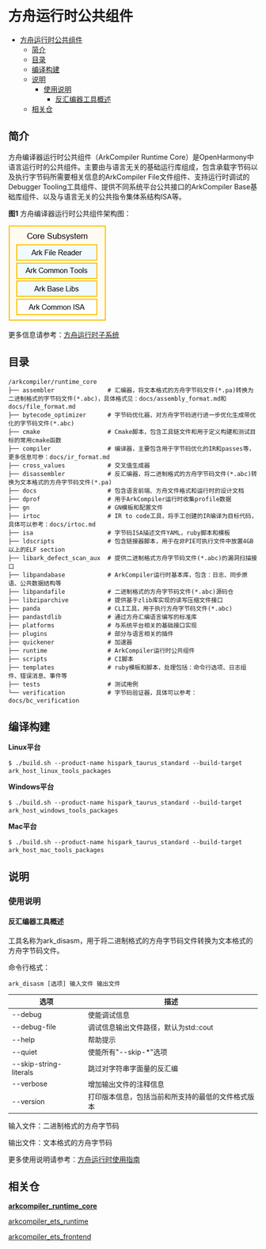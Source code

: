 # 方舟运行时公共组件<a name="ZH-CN_TOPIC_0000001138850082"></a>

- [方舟运行时公共组件<a name="ZH-CN_TOPIC_0000001138850082"></a>](#方舟运行时公共组件)
  - [简介<a name="section11660541593"></a>](#简介)
  - [目录<a name="section161941989596"></a>](#目录)
  - [编译构建](#编译构建)
  - [说明](#说明)
    - [使用说明<a name="section1312121216216"></a>](#使用说明)
      - [反汇编器工具概述](#反汇编器工具概述)
  - [相关仓<a name="section1371113476307"></a>](#相关仓)

## 简介<a name="section11660541593"></a>

方舟编译器运行时公共组件（ArkCompiler Runtime Core）是OpenHarmony中语言运行时的公共组件。主要由与语言无关的基础运行库组成，包含承载字节码以及执行字节码所需要相关信息的ArkCompiler File文件组件、支持运行时调试的Debugger Tooling工具组件、提供不同系统平台公共接口的ArkCompiler Base基础库组件、以及与语言无关的公共指令集体系结构ISA等。

**图1** 方舟编译器运行时公共组件架构图：

![方舟编译器运行时公共组件架构图](docs/images/runtime_core_arch.png)

更多信息请参考：[方舟运行时子系统](https://gitee.com/openharmony/docs/blob/master/zh-cn/readme/ARK-Runtime-Subsystem-zh.md)

## 目录<a name="section161941989596"></a>

```
/arkcompiler/runtime_core
├── assembler               # 汇编器，将文本格式的方舟字节码文件(*.pa)转换为二进制格式的字节码文件(*.abc)，具体格式见：docs/assembly_format.md和docs/file_format.md
├── bytecode_optimizer      # 字节码优化器，对方舟字节码进行进一步优化生成带优化的字节码文件(*.abc)
├── cmake                   # Cmake脚本，包含工具链文件和用于定义构建和测试目标的常用cmake函数
├── compiler                # 编译器，主要包含用于字节码优化的IR和passes等，更多信息可参：docs/ir_format.md
├── cross_values            # 交叉值生成器
├── disassembler            # 反汇编器，将二进制格式的方舟字节码文件(*.abc)转换为文本格式的方舟字节码文件(*.pa)
├── docs                    # 包含语言前端、方舟文件格式和运行时的设计文档
├── dprof                   # 用于ArkCompiler运行时收集profile数据
├── gn                      # GN模板和配置文件
├── irtoc                   # IR to code工具，将手工创建的IR编译为目标代码，具体可以参考：docs/irtoc.md
├── isa                     # 字节码ISA描述文件YAML，ruby脚本和模板
├── ldscripts               # 包含链接器脚本，用于在非PIE可执行文件中放置4GB以上的ELF section
├── libark_defect_scan_aux  # 提供二进制格式方舟字节码文件(*.abc)的漏洞扫描接口
├── libpandabase            # ArkCompiler运行时基本库，包含：日志、同步原语、公共数据结构等
├── libpandafile            # 二进制格式的方舟字节码文件(*.abc)源码仓
├── libziparchive           # 提供基于zlib库实现的读写压缩文件接口
├── panda                   # CLI工具，用于执行方舟字节码文件(*.abc)
├── pandastdlib             # 通过方舟汇编语言编写的标准库
├── platforms               # 与系统平台相关的基础接口实现
├── plugins                 # 部分与语言相关的插件
├── quickener               # 加速器
├── runtime                 # ArkCompiler运行时公共组件
├── scripts                 # CI脚本
├── templates               # ruby模板和脚本，处理包括：命令行选项、日志组件、错误消息、事件等
├── tests                   # 测试用例
└── verification            # 字节码验证器，具体可以参考：docs/bc_verification
```

## 编译构建
**Linux平台**
```
$ ./build.sh --product-name hispark_taurus_standard --build-target ark_host_linux_tools_packages
```
**Windows平台**
```
$ ./build.sh --product-name hispark_taurus_standard --build-target ark_host_windows_tools_packages
```
**Mac平台**
```
$ ./build.sh --product-name hispark_taurus_standard --build-target ark_host_mac_tools_packages
```

## 说明
### 使用说明<a name="section1312121216216"></a>

#### 反汇编器工具概述

工具名称为ark\_disasm，用于将二进制格式的方舟字节码文件转换为文本格式的方舟字节码文件。

命令行格式：

```
ark_disasm [选项] 输入文件 输出文件
```

| 选项 | 描述 |
|------------------------|----------------------------------|
| --debug                | 使能调试信息 |
| --debug-file           | 调试信息输出文件路径，默认为std::cout |
| --help                 | 帮助提示 |
| --quiet                | 使能所有"--skip-\*"选项 |
| --skip-string-literals | 跳过对字符串字面量的反汇编 |
| --verbose              | 增加输出文件的注释信息 |
| --version              | 打印版本信息，包括当前和所支持的最低的文件格式版本 |

输入文件：二进制格式的方舟字节码

输出文件：文本格式的方舟字节码


更多使用说明请参考：[方舟运行时使用指南](https://gitee.com/openharmony/arkcompiler_ets_runtime/blob/master/docs/README_zh.md)

## 相关仓<a name="section1371113476307"></a>

**[arkcompiler\_runtime\_core](https://gitee.com/openharmony/arkcompiler_runtime_core)**

[arkcompiler\_ets\_runtime](https://gitee.com/openharmony/arkcompiler_ets_runtime)

[arkcompiler\_ets\_frontend](https://gitee.com/openharmony/arkcompiler_ets_frontend)
